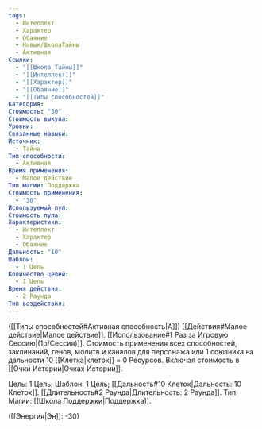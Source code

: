 ```yaml
---
tags:
  - Интеллект
  - Характер
  - Обаяние
  - Навык/ШколаТайны
  - Активная
Ссылки:
  - "[[Школа Тайны]]"
  - "[[Интеллект]]"
  - "[[Характер]]"
  - "[[Обаяние]]"
  - "[[Типы способностей]]"
Категория: 
Стоимость: "30"
Стоимость выкупа: 
Уровни: 
Связанные навыки: 
Источник:
  - Тайна
Тип способности:
  - Активная
Время применения:
  - Малое действие
Тип магии: Поддержка
Стоимость применения:
  - "30"
Используемый пул: 
Стоимость пула: 
Характеристики:
  - Интеллект
  - Характер
  - Обаяние
Дальность: "10"
Шаблон:
  - 1 Цель
Количество целей:
  - 1 Цель
Время действия:
  - 2 Раунда
Тип воздействия:
---
```

([[Типы способностей#Активная способность|А]]) [[Действия#Малое действие|Малое действие]]. [[Использование#1 Раз за Игровую Сессию|(1р/Сессия)]]. Стоимость применения всех способностей, заклинаний, генов, молитв и каналов для персонажа или 1 союзника на дальности 10 [[Клетка|клеток]] = 0 Ресурсов. Включая стоимость в [[Очки Истории|Очках Истории]]. 

Цель: 1 Цель; Шаблон: 1 Цель; [[Дальность#10 Клеток|Дальность: 10 Клеток]]. [[Длительность#2 Раунда|Длительность: 2 Раунда]]. Тип Магии: [[Школа Поддержки|Поддержка]].

([[Энергия|Эн]]: -30)